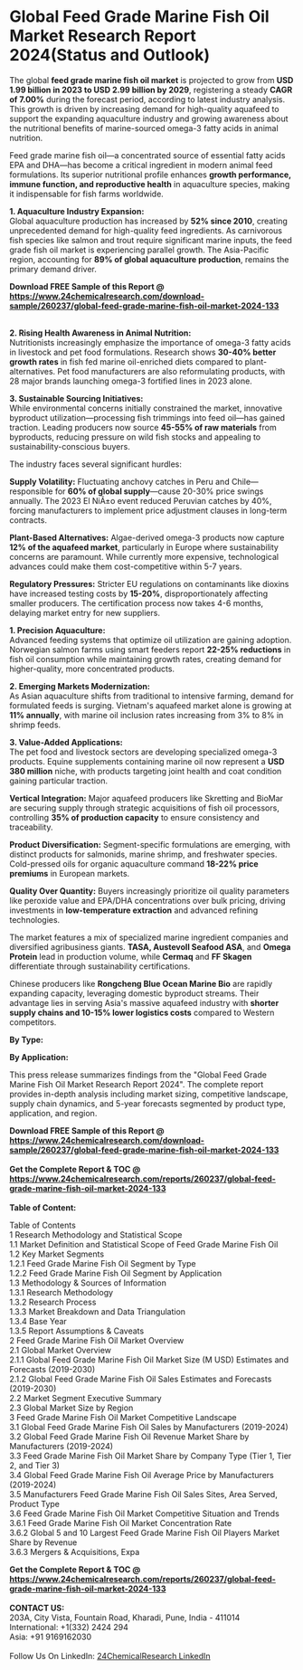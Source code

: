 <h1>Global Feed Grade Marine Fish Oil Market Research Report 2024(Status and Outlook)</h1><p>The global <strong>feed grade marine fish oil market</strong> is projected to grow from <strong>USD 1.99 billion in 2023 to USD 2.99 billion by 2029</strong>, registering a steady <strong>CAGR of 7.00%</strong> during the forecast period, according to latest industry analysis. This growth is driven by increasing demand for high-quality aquafeed to support the expanding aquaculture industry and growing awareness about the nutritional benefits of marine-sourced omega-3 fatty acids in animal nutrition.</p><p>Feed grade marine fish oil—a concentrated source of essential fatty acids EPA and DHA—has become a critical ingredient in modern animal feed formulations. Its superior nutritional profile enhances <strong>growth performance, immune function, and reproductive health</strong> in aquaculture species, making it indispensable for fish farms worldwide.</p><p><strong>1. Aquaculture Industry Expansion:</strong><br>
Global aquaculture production has increased by <strong>52% since 2010</strong>, creating unprecedented demand for high-quality feed ingredients. As carnivorous fish species like salmon and trout require significant marine inputs, the feed grade fish oil market is experiencing parallel growth. The Asia-Pacific region, accounting for <strong>89% of global aquaculture production</strong>, remains the primary demand driver.</p><div><b>Download FREE Sample of this Report @ 
            <a href="https://www.24chemicalresearch.com/download-sample/260237/global-feed-grade-marine-fish-oil-market-2024-133">
            https://www.24chemicalresearch.com/download-sample/260237/global-feed-grade-marine-fish-oil-market-2024-133</a></b></div><br><p><strong>2. Rising Health Awareness in Animal Nutrition:</strong><br>
Nutritionists increasingly emphasize the importance of omega-3 fatty acids in livestock and pet food formulations. Research shows <strong>30-40% better growth rates</strong> in fish fed marine oil-enriched diets compared to plant-alternatives. Pet food manufacturers are also reformulating products, with 28 major brands launching omega-3 fortified lines in 2023 alone.</p><p><strong>3. Sustainable Sourcing Initiatives:</strong><br>
While environmental concerns initially constrained the market, innovative byproduct utilization—processing fish trimmings into feed oil—has gained traction. Leading producers now source <strong>45-55% of raw materials</strong> from byproducts, reducing pressure on wild fish stocks and appealing to sustainability-conscious buyers.</p><p>The industry faces several significant hurdles:</p><p><strong>Supply Volatility:</strong> Fluctuating anchovy catches in Peru and Chile—responsible for <strong>60% of global supply</strong>—cause 20-30% price swings annually. The 2023 El NiÃ±o event reduced Peruvian catches by 40%, forcing manufacturers to implement price adjustment clauses in long-term contracts.</p><p><strong>Plant-Based Alternatives:</strong> Algae-derived omega-3 products now capture <strong>12% of the aquafeed market</strong>, particularly in Europe where sustainability concerns are paramount. While currently more expensive, technological advances could make them cost-competitive within 5-7 years.</p><p><strong>Regulatory Pressures:</strong> Stricter EU regulations on contaminants like dioxins have increased testing costs by <strong>15-20%</strong>, disproportionately affecting smaller producers. The certification process now takes 4-6 months, delaying market entry for new suppliers.</p><p><strong>1. Precision Aquaculture:</strong><br>
Advanced feeding systems that optimize oil utilization are gaining adoption. Norwegian salmon farms using smart feeders report <strong>22-25% reductions</strong> in fish oil consumption while maintaining growth rates, creating demand for higher-quality, more concentrated products.</p><p><strong>2. Emerging Markets Modernization:</strong><br>
As Asian aquaculture shifts from traditional to intensive farming, demand for formulated feeds is surging. Vietnam's aquafeed market alone is growing at <strong>11% annually</strong>, with marine oil inclusion rates increasing from 3% to 8% in shrimp feeds.</p><p><strong>3. Value-Added Applications:</strong><br>
The pet food and livestock sectors are developing specialized omega-3 products. Equine supplements containing marine oil now represent a <strong>USD 380 million</strong> niche, with products targeting joint health and coat condition gaining particular traction.</p><p><strong>Vertical Integration:</strong> Major aquafeed producers like Skretting and BioMar are securing supply through strategic acquisitions of fish oil processors, controlling <strong>35% of production capacity</strong> to ensure consistency and traceability.</p><p><strong>Product Diversification:</strong> Segment-specific formulations are emerging, with distinct products for salmonids, marine shrimp, and freshwater species. Cold-pressed oils for organic aquaculture command <strong>18-22% price premiums</strong> in European markets.</p><p><strong>Quality Over Quantity:</strong> Buyers increasingly prioritize oil quality parameters like peroxide value and EPA/DHA concentrations over bulk pricing, driving investments in <strong>low-temperature extraction</strong> and advanced refining technologies.</p><p>The market features a mix of specialized marine ingredient companies and diversified agribusiness giants. <strong>TASA, Austevoll Seafood ASA</strong>, and <strong>Omega Protein</strong> lead in production volume, while <strong>Cermaq</strong> and <strong>FF Skagen</strong> differentiate through sustainability certifications.</p><p>Chinese producers like <strong>Rongcheng Blue Ocean Marine Bio</strong> are rapidly expanding capacity, leveraging domestic byproduct streams. Their advantage lies in serving Asia's massive aquafeed industry with <strong>shorter supply chains and 10-15% lower logistics costs</strong> compared to Western competitors.</p><p><strong>By Type:</strong></p><p><strong>By Application:</strong></p><p>This press release summarizes findings from the "Global Feed Grade Marine Fish Oil Market Research Report 2024". The complete report provides in-depth analysis including market sizing, competitive landscape, supply chain dynamics, and 5-year forecasts segmented by product type, application, and region.</p><div><b>Download FREE Sample of this Report @ 
            <a href="https://www.24chemicalresearch.com/download-sample/260237/global-feed-grade-marine-fish-oil-market-2024-133">
            https://www.24chemicalresearch.com/download-sample/260237/global-feed-grade-marine-fish-oil-market-2024-133</a></b></div><br><div><b>Get the Complete Report & TOC @ 
            <a href="https://www.24chemicalresearch.com/reports/260237/global-feed-grade-marine-fish-oil-market-2024-133">
            https://www.24chemicalresearch.com/reports/260237/global-feed-grade-marine-fish-oil-market-2024-133</a></b></div><br>
            <b>Table of Content:</b><p>Table of Contents<br />
1 Research Methodology and Statistical Scope<br />
1.1 Market Definition and Statistical Scope of Feed Grade Marine Fish Oil<br />
1.2 Key Market Segments<br />
1.2.1 Feed Grade Marine Fish Oil Segment by Type<br />
1.2.2 Feed Grade Marine Fish Oil Segment by Application<br />
1.3 Methodology & Sources of Information<br />
1.3.1 Research Methodology<br />
1.3.2 Research Process<br />
1.3.3 Market Breakdown and Data Triangulation<br />
1.3.4 Base Year<br />
1.3.5 Report Assumptions & Caveats<br />
2 Feed Grade Marine Fish Oil Market Overview<br />
2.1 Global Market Overview<br />
2.1.1 Global Feed Grade Marine Fish Oil Market Size (M USD) Estimates and Forecasts (2019-2030)<br />
2.1.2 Global Feed Grade Marine Fish Oil Sales Estimates and Forecasts (2019-2030)<br />
2.2 Market Segment Executive Summary<br />
2.3 Global Market Size by Region<br />
3 Feed Grade Marine Fish Oil Market Competitive Landscape<br />
3.1 Global Feed Grade Marine Fish Oil Sales by Manufacturers (2019-2024)<br />
3.2 Global Feed Grade Marine Fish Oil Revenue Market Share by Manufacturers (2019-2024)<br />
3.3 Feed Grade Marine Fish Oil Market Share by Company Type (Tier 1, Tier 2, and Tier 3)<br />
3.4 Global Feed Grade Marine Fish Oil Average Price by Manufacturers (2019-2024)<br />
3.5 Manufacturers Feed Grade Marine Fish Oil Sales Sites, Area Served, Product Type<br />
3.6 Feed Grade Marine Fish Oil Market Competitive Situation and Trends<br />
3.6.1 Feed Grade Marine Fish Oil Market Concentration Rate<br />
3.6.2 Global 5 and 10 Largest Feed Grade Marine Fish Oil Players Market Share by Revenue<br />
3.6.3 Mergers & Acquisitions, Expa</p><div><b>Get the Complete Report & TOC @ 
            <a href="https://www.24chemicalresearch.com/reports/260237/global-feed-grade-marine-fish-oil-market-2024-133">
            https://www.24chemicalresearch.com/reports/260237/global-feed-grade-marine-fish-oil-market-2024-133</a></b></div><br><b>CONTACT US:</b><br>
            203A, City Vista, Fountain Road, Kharadi, Pune, India - 411014<br>
            International: +1(332) 2424 294<br>
            Asia: +91 9169162030 <br><br>
            Follow Us On LinkedIn: <a href="https://www.linkedin.com/company/24chemicalresearch/">24ChemicalResearch LinkedIn</a>